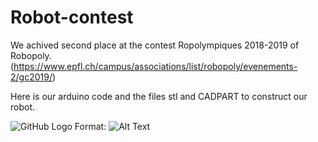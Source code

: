 # Robot-contest

We achived second place at the contest Ropolympiques 2018-2019 of Robopoly.(https://www.epfl.ch/campus/associations/list/robopoly/evenements-2/gc2019/)

Here is our arduino code and the files stl and CADPART to construct our robot.

![GitHub Logo](P1050103.jpg)
Format: ![Alt Text](url)
